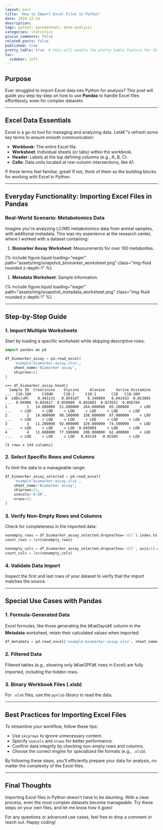 ```yaml
---
layout: post
title: 'How to Import Excel Files in Python' 
date: 2024-12-24 
description: 
tags: python; spreadsheet; data-analysis 
categories: statistics
giscus_comments: false
related_posts: false
published: true
pretty_table: true  # this will enable the pretty table feature for this post. 
toc:
  sidebar: left
---
```


## Purpose
Ever struggled to import Excel data into Python for analysis? This post will guide you step-by-step on how to use **Pandas** to handle Excel files effortlessly, even for complex datasets.

---

## Excel Data Essentials
Excel is a go-to tool for managing and analyzing data. Letâ€™s refresh some key terms to ensure smooth communication:

- **Workbook**: The entire Excel file.
- **Worksheet**: Individual sheets (or tabs) within the workbook.
- **Header**: Labels at the top defining columns (e.g., A, B, C).
- **Cells**: Data units located at row-column intersections, like A1.

If these terms feel familiar, great! If not, think of them as the building blocks for working with Excel in Python.

---

## Everyday Functionality: Importing Excel Files in Pandas

### Real-World Scenario: Metabolomics Data
Imagine you're analyzing LC/MS metabolomics data from animal samples, with additional metadata. This was my experience at the research center, where I worked with a dataset containing:

1. **Biomarker Assay Worksheet**: Measurements for over 100 metabolites.
<div class="col-sm mt-3 mt-md-0">
        {% include figure.liquid loading="eager" path="assets/img/snapshot_biomarker_worksheet.png" class="img-fluid rounded z-depth-1" %}
</div>

1. **Metadata Worksheet**: Sample information.
<div class="col-sm mt-3 mt-md-0">
        {% include figure.liquid loading="eager" path="assets/img/snapshot_metadata_worksheet.png" class="img-fluid rounded z-depth-1" %}
</div>

---

## Step-by-Step Guide

### 1. Import Multiple Worksheets
Start by loading a specific worksheet while skipping descriptive rows:
```python
import pandas as pd 

df_biomarker_assay = pd.read_excel(
    'example-biomarker-assay.xlsx',
    sheet_name='Biomarker assay',
    skiprows=11
)
```

```
>>> df_biomarker_assay.head()
  Sample ID  Creatinine    Glycine     Alanine     Serine Histamine  ...  C16:1OH     C16OH     C18:2     C18:1       C18   C18:1OH
0  LODs(uM)    0.443131   0.859107    0.340909   0.042433  0.013605  ...  0.04906  0.042617  0.058089  0.041081  0.023651  0.056784
1         1   14.600000  51.600000  264.000000  65.100000     < LOD  ...    < LOD     < LOD     < LOD     < LOD     < LOD     < LOD
2         2   14.000000  98.100000  338.000000  87.000000     < LOD  ...    < LOD     < LOD     < LOD     < LOD     < LOD     < LOD
3         3   11.200000  92.000000  329.000000  74.500000     < LOD  ...    < LOD     < LOD     < LOD  0.045089     < LOD     < LOD
4         4   11.600000  77.500000  200.000000  62.400000     < LOD  ...    < LOD     < LOD     < LOD   0.04134   0.02505     < LOD

[5 rows x 144 columns]
```

### 2. Select Specific Rows and Columns
To limit the data to a manageable range:
```python
df_biomarker_assay_selected = pd.read_excel(
    'example-biomarker-assay.xlsx',
    sheet_name='Biomarker assay',
    skiprows=11,
    usecols='A:EN',
    nrows=31
)
```

### 3. Verify Non-Empty Rows and Columns
Check for completeness in the imported data:
```python
nonempty_rows = df_biomarker_assay_selected.dropna(how='all').index.tolist()
count_rows = len(nonempty_rows)

nonempty_cols = df_biomarker_assay_selected.dropna(how='all', axis=1).columns.tolist()
count_cols = len(nonempty_cols)
```

### 4. Validate Data Import
Inspect the first and last rows of your dataset to verify that the import matches the source.

---

## Special Use Cases with Pandas

### 1. Formula-Generated Data
Excel formulas, like those generating the â€œDaysâ€ column in the **Metadata** worksheet, retain their calculated values when imported:
```python
df_metadata = pd.read_excel('example-biomarker-assay.xlsx', sheet_name='Metadata')
```

### 2. Filtered Data
Filtered tables (e.g., showing only â€œGPFâ€ rows in Excel) are fully imported, including the hidden rows.

### 3. Binary Workbook Files (.xlsb)
For `.xlsb` files, use the `pyxlsb` library to read the data.

---

## Best Practices for Importing Excel Files
To streamline your workflow, follow these tips:
- Use `skiprows` to ignore unnecessary content.
- Specify `usecols` and `nrows` for better performance.
- Confirm data integrity by checking non-empty rows and columns.
- Choose the correct engine for specialized file formats (e.g., `.xlsb`).

By following these steps, you'll efficiently prepare your data for analysis, no matter the complexity of the Excel files.

---

## Final Thoughts
Importing Excel files in Python doesn't have to be daunting. With a clear process, even the most complex datasets become manageable. Try these steps on your own files, and let me know how it goes!

For any questions or advanced use cases, feel free to drop a comment or reach out. Happy coding! 